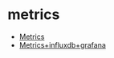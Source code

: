 # metrics

- [Metrics](http://www.jianshu.com/p/e4f70ddbc287)
- [Metrics+influxdb+grafana](http://www.jianshu.com/p/fadcf4d92b0e)

